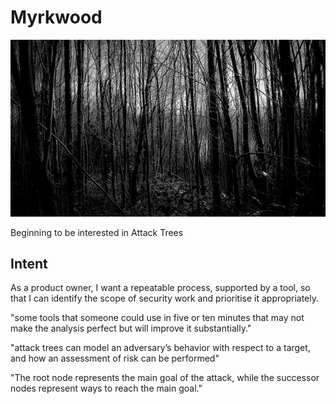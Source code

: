 Myrkwood
========

![alt tag](https://raw.githubusercontent.com/jgumbley/Myrkwood/master/docs/woods.jpg)

Beginning to be interested in Attack Trees


Intent
------

As a product owner,
I want a repeatable process, supported by a tool,
so that I can identify the scope of security work
and prioritise it appropriately.

"some tools that someone could use in five or ten minutes that may not make the analysis perfect but will improve it substantially."

"attack trees can model an adversary’s behavior with respect to a target, and how an assessment of risk can be performed"

"The root node represents the main goal of the attack, while the successor nodes represent ways
to reach the main goal."
